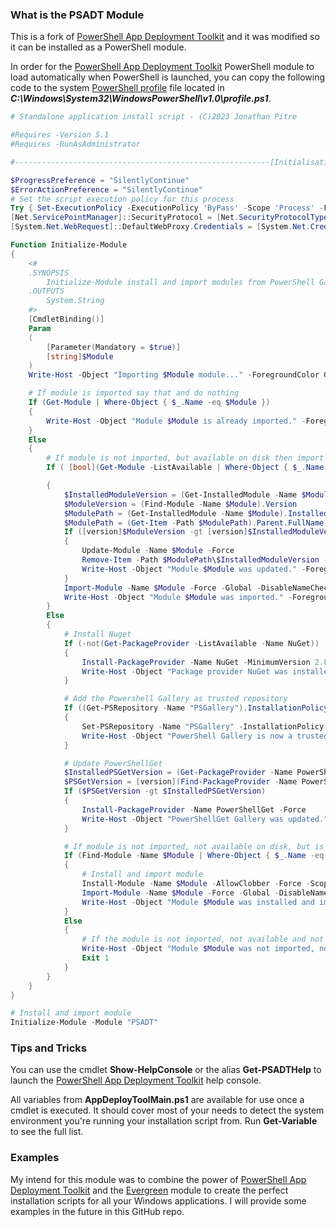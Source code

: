### What is the PSADT Module

This is a fork of [PowerShell App Deployment Toolkit](https://github.com/PSAppDeployToolkit/PSAppDeployToolkit) and it was modified so it can be installed as a PowerShell module.

In order for the [PowerShell App Deployment Toolkit](https://github.com/PSAppDeployToolkit/PSAppDeployToolkit) PowerShell module to load automatically when PowerShell is launched, you can copy the following code to the system [PowerShell profile](https://docs.microsoft.com/en-us/powershell/module/microsoft.powershell.core/about/about_profiles?view=powershell-7) file located in _**C:\Windows\System32\WindowsPowerShell\v1.0\profile.ps1**_.

```powershell
# Standalone application install script - (C)2023 Jonathan Pitre

#Requires -Version 5.1
#Requires -RunAsAdministrator

#---------------------------------------------------------[Initialisations]--------------------------------------------------------

$ProgressPreference = "SilentlyContinue"
$ErrorActionPreference = "SilentlyContinue"
# Set the script execution policy for this process
Try { Set-ExecutionPolicy -ExecutionPolicy 'ByPass' -Scope 'Process' -Force } Catch {}
[Net.ServicePointManager]::SecurityProtocol = [Net.SecurityProtocolType]::Tls12
[System.Net.WebRequest]::DefaultWebProxy.Credentials = [System.Net.CredentialCache]::DefaultCredentials

Function Initialize-Module
{
    <#
    .SYNOPSIS
        Initialize-Module install and import modules from PowerShell Galllery.
    .OUTPUTS
        System.String
    #>
    [CmdletBinding()]
    Param
    (
        [Parameter(Mandatory = $true)]
        [string]$Module
    )
    Write-Host -Object "Importing $Module module..." -ForegroundColor Green

    # If module is imported say that and do nothing
    If (Get-Module | Where-Object { $_.Name -eq $Module })
    {
        Write-Host -Object "Module $Module is already imported." -ForegroundColor Green
    }
    Else
    {
        # If module is not imported, but available on disk then import
        If ( [bool](Get-Module -ListAvailable | Where-Object { $_.Name -eq $Module }) )

        {
            $InstalledModuleVersion = (Get-InstalledModule -Name $Module).Version
            $ModuleVersion = (Find-Module -Name $Module).Version
            $ModulePath = (Get-InstalledModule -Name $Module).InstalledLocation
            $ModulePath = (Get-Item -Path $ModulePath).Parent.FullName
            If ([version]$ModuleVersion -gt [version]$InstalledModuleVersion)
            {
                Update-Module -Name $Module -Force
                Remove-Item -Path $ModulePath\$InstalledModuleVersion -Force -Recurse
                Write-Host -Object "Module $Module was updated." -ForegroundColor Green
            }
            Import-Module -Name $Module -Force -Global -DisableNameChecking
            Write-Host -Object "Module $Module was imported." -ForegroundColor Green
        }
        Else
        {
            # Install Nuget
            If (-not(Get-PackageProvider -ListAvailable -Name NuGet))
            {
                Install-PackageProvider -Name NuGet -MinimumVersion 2.8.5.201 -Force
                Write-Host -Object "Package provider NuGet was installed." -ForegroundColor Green
            }

            # Add the Powershell Gallery as trusted repository
            If ((Get-PSRepository -Name "PSGallery").InstallationPolicy -eq "Untrusted")
            {
                Set-PSRepository -Name "PSGallery" -InstallationPolicy Trusted
                Write-Host -Object "PowerShell Gallery is now a trusted repository." -ForegroundColor Green
            }

            # Update PowerShellGet
            $InstalledPSGetVersion = (Get-PackageProvider -Name PowerShellGet).Version
            $PSGetVersion = [version](Find-PackageProvider -Name PowerShellGet).Version
            If ($PSGetVersion -gt $InstalledPSGetVersion)
            {
                Install-PackageProvider -Name PowerShellGet -Force
                Write-Host -Object "PowerShellGet Gallery was updated." -ForegroundColor Green
            }

            # If module is not imported, not available on disk, but is in online gallery then install and import
            If (Find-Module -Name $Module | Where-Object { $_.Name -eq $Module })
            {
                # Install and import module
                Install-Module -Name $Module -AllowClobber -Force -Scope AllUsers
                Import-Module -Name $Module -Force -Global -DisableNameChecking
                Write-Host -Object "Module $Module was installed and imported." -ForegroundColor Green
            }
            Else
            {
                # If the module is not imported, not available and not in the online gallery then abort
                Write-Host -Object "Module $Module was not imported, not available and not in an online gallery, exiting." -ForegroundColor Red
                Exit 1
            }
        }
    }
}

# Install and import module
Initialize-Module -Module "PSADT"
````

### Tips and Tricks

You can use the cmdlet **Show-HelpConsole** or the alias **Get-PSADTHelp** to launch the [PowerShell App Deployment Toolkit](https://github.com/PSAppDeployToolkit/PSAppDeployToolkit) help console.

All variables from **AppDeployToolMain.ps1** are available for use once a cmdlet is executed. It should cover most of your needs to detect the system environment you're running your installation script from. Run **Get-Variable** to see the full list.

### Examples

My intend for this module was to combine the power of [PowerShell App Deployment Toolkit](https://github.com/PSAppDeployToolkit/PSAppDeployToolkit) and the [Evergreen](https://github.com/aaronparker/Evergreen) module to create the perfect installation scripts for all your Windows applications. I will provide some examples in the future in this GitHub repo.
